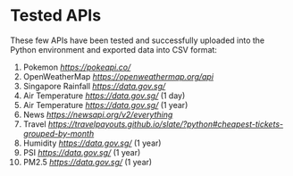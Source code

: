 # **Tested APIs** 
These few APIs have been tested and successfully uploaded into the Python environment and exported data into CSV format:
1. Pokemon _https://pokeapi.co/_
2. OpenWeatherMap _https://openweathermap.org/api_
3. Singapore Rainfall _https://data.gov.sg/_
4. Air Temperature _https://data.gov.sg/_ (1 day)
5. Air Temperature _https://data.gov.sg/_ (1 year)
6. News _https://newsapi.org/v2/everything_
7. Travel _https://travelpayouts.github.io/slate/?python#cheapest-tickets-grouped-by-month_
8. Humidity _https://data.gov.sg/_ (1 year)
9. PSI _https://data.gov.sg/_ (1 year)
10. PM2.5 _https://data.gov.sg/_ (1 year)
